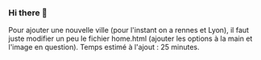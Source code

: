 ### Hi there 👋

<!--
**Passe-Muraille/passe-muraille** is a ✨ _special_ ✨ repository because its `README.md` (this file) appears on your GitHub profile.

Here are some ideas to get you started:

- 🔭 I’m currently working on ...
- 🌱 I’m currently learning ...
- 👯 I’m looking to collaborate on ...
- 🤔 I’m looking for help with ...
- 💬 Ask me about ...
- 📫 How to reach me: ...
- 😄 Pronouns: ...
- ⚡ Fun fact: ...
-->
Pour ajouter une nouvelle ville (pour l'instant on a rennes et Lyon), il faut juste modifier un peu le fichier home.html (ajouter les options à la main et l'image en question). Temps estimé à l'ajout : 25 minutes.